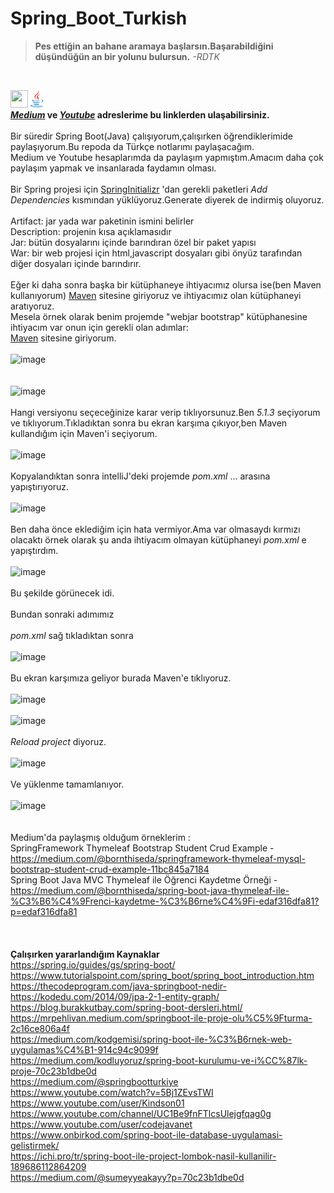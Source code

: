 # Spring_Boot_Turkish

>**Pes ettiğin an bahane aramaya başlarsın.Başarabildiğini düşündüğün an bir yolunu bulursun.** _-RDTK_
<br>

<img align="left" src="https://www.vectorlogo.zone/logos/springio/springio-icon.svg" width="28" height="28"> <img align="left" src="https://raw.githubusercontent.com/devicons/devicon/master/icons/java/java-original.svg" alt="java" width="28" height="28">
<br>

 **_[Medium](https://medium.com/@bornthiseda)_ ve _[Youtube](https://www.youtube.com/channel/UCcL288xeuXnGSx1QFw4Wuwg/videos)_ adreslerime bu linklerden ulaşabilirsiniz.**
 <br>
 <br>
 Bir süredir Spring Boot(Java) çalışıyorum,çalışırken öğrendiklerimide paylaşıyorum.Bu repoda da Türkçe notlarımı paylaşacağım.
 <br>
 Medium ve Youtube hesaplarımda da paylaşım yapmıştım.Amacım daha çok paylaşım yapmak ve insanlarada faydamın olması.
<br>
<br>
Bir Spring projesi için [SpringInitializr](https://start.spring.io/) 'dan gerekli paketleri _Add Dependencies_ kısmından yüklüyoruz.Generate diyerek de indirmiş oluyoruz.
<br>
<br>
Artifact: jar yada war paketinin ismini belirler
<br>
Description: projenin kısa açıklamasıdır
<br>
Jar: bütün dosyalarını içinde barındıran özel bir paket yapısı
<br>
War: bir web projesi için html,javascript dosyaları gibi önyüz tarafından diğer dosyaları içinde barındırır.
<br>
<br>
Eğer ki daha sonra başka bir kütüphaneye ihtiyacımız olursa ise(ben Maven kullanıyorum) [Maven](https://mvnrepository.com/)  sitesine giriyoruz ve ihtiyacımız olan kütüphaneyi aratıyoruz.
<br>
Mesela örnek olarak benim projemde "webjar bootstrap" kütüphanesine ihtiyacım var onun için gerekli olan adımlar:
<br>
[Maven](https://mvnrepository.com/) sitesine giriyorum.
<br>
<br>
![image](https://user-images.githubusercontent.com/61595808/146385828-801adb79-cb63-4fcb-b6ef-d688210afb0b.png)
<br>
<br>
<br>
![image](https://user-images.githubusercontent.com/61595808/146385935-f379ae27-049b-4f41-ae24-9a32330f8615.png)
<br>
<br>
Hangi versiyonu seçeceğinize karar verip tıklıyorsunuz.Ben _5.1.3_ seçiyorum ve tıklıyorum.Tıkladıktan sonra bu ekran karşıma çıkıyor,ben Maven kullandığım için Maven'i seçiyorum.
<br>
<br>
![image](https://user-images.githubusercontent.com/61595808/146386255-75dc0b6e-fd36-4d81-ba4f-2f918d2d3440.png)
<br>
<br>
Kopyalandıktan sonra intelliJ'deki projemde _pom.xml_  <dependencies> ... </dependencies> arasına yapıştırıyoruz.
<br>
<br>
![image](https://user-images.githubusercontent.com/61595808/146386821-44107cd5-0c29-4dc7-9166-e5b6ca650ccd.png)
<br>
<br>
Ben daha önce eklediğim için hata vermiyor.Ama var olmasaydı kırmızı olacaktı örnek olarak şu anda ihtiyacım olmayan kütüphaneyi _pom.xml_ e yapıştırdım.
<br>
<br>
![image](https://user-images.githubusercontent.com/61595808/146387145-c1306e54-f622-41b3-9492-e36099e9afbf.png)
<br>
<br>
Bu şekilde görünecek idi.
<br>
<br>
Bundan sonraki adımımız
<br>
<br>
_pom.xml_ sağ tıkladıktan sonra
<br>
<br>
![image](https://user-images.githubusercontent.com/61595808/146387455-807cdbab-8500-4c26-b607-f81196798ac0.png)
<br>
<br>
Bu ekran karşımıza geliyor burada Maven'e tıklıyoruz.
<br>
<br>
![image](https://user-images.githubusercontent.com/61595808/146387570-a1f0bba1-a385-4dfe-a7d7-0d11ab03d00e.png)
<br>
<br>
![image](https://user-images.githubusercontent.com/61595808/146387661-ad199b2a-57cd-430b-abdc-cfe2403afd0b.png)
<br>
<br>
_Reload project_ diyoruz.
<br>
<br>
![image](https://user-images.githubusercontent.com/61595808/146387936-220c1ac2-6954-47d5-96f4-a5d65ab88896.png)
<br>
<br>
Ve yüklenme tamamlanıyor.
<br>
<br>
![image](https://user-images.githubusercontent.com/61595808/146388019-6392148a-39d1-4902-89d6-384a653638f3.png)
<br>
<br>
<br>
Medium'da paylaşmış olduğum örneklerim :
<br>
SpringFramework Thymeleaf Bootstrap Student Crud Example  - https://medium.com/@bornthiseda/springframework-thymeleaf-mysql-bootstrap-student-crud-example-11bc845a7184
<br>
Spring Boot Java MVC Thymeleaf ile Öğrenci Kaydetme Örneği   -https://medium.com/@bornthiseda/spring-boot-java-thymeleaf-ile-%C3%B6%C4%9Frenci-kaydetme-%C3%B6rne%C4%9Fi-edaf316dfa81?p=edaf316dfa81
<br>
<br>
<br>
<br>
**Çalışırken yararlandığım Kaynaklar**
<br>
https://spring.io/guides/gs/spring-boot/
<br>
https://www.tutorialspoint.com/spring_boot/spring_boot_introduction.htm
<br>
https://thecodeprogram.com/java-springboot-nedir-
<br>
https://kodedu.com/2014/09/jpa-2-1-entity-graph/
<br>
https://blog.burakkutbay.com/spring-boot-dersleri.html/
<br>
https://mrpehlivan.medium.com/springboot-ile-proje-olu%C5%9Fturma-2c16ce806a4f
<br>
https://medium.com/kodgemisi/spring-boot-ile-%C3%B6rnek-web-uygulamas%C4%B1-914c94c9099f
<br>
https://medium.com/kodluyoruz/spring-boot-kurulumu-ve-i%CC%87lk-proje-70c23b1dbe0d
<br>
https://medium.com/@springbootturkiye
<br>
https://www.youtube.com/watch?v=5Bj1ZEvsTWI
<br>
https://www.youtube.com/user/Kindson01
<br>
https://www.youtube.com/channel/UC1Be9fnFTlcsUlejgfqag0g
<br>
https://www.youtube.com/user/codejavanet
<br>
https://www.onbirkod.com/spring-boot-ile-database-uygulamasi-gelistirmek/
<br>
https://ichi.pro/tr/spring-boot-ile-project-lombok-nasil-kullanilir-189686112864209
<br>
https://medium.com/@sumeyyeakayy?p=70c23b1dbe0d
<br>

